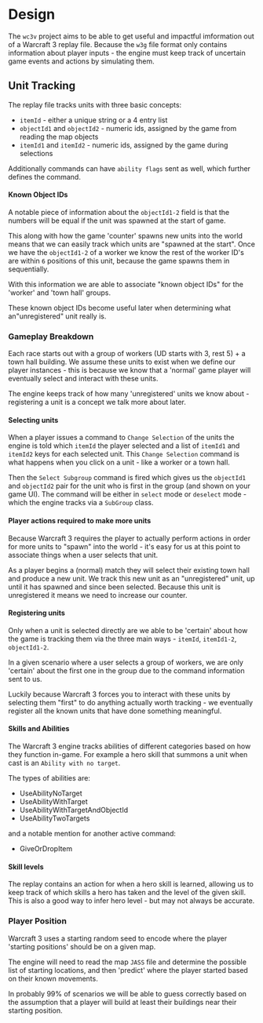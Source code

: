 # Design

The `wc3v` project aims to be able to get useful and impactful imformation
out of a Warcraft 3 replay file.  Because the `w3g` file format only contains
information about player inputs - the engine must keep track of uncertain
game events and actions by simulating them.

## Unit Tracking

The replay file tracks units with three basic concepts:

* `itemId` - either a unique string or a 4 entry list 
* `objectId1` and `objectId2` - numeric ids, assigned by the game from reading the map objects
* `itemId1` and `itemId2` - numeric ids, assigned by the game during selections

Additionally commands can have `ability flags` sent as well, which further defines the command.

#### Known Object IDs

A notable piece of information about the `objectId1-2` field is that the numbers will be equal
if the unit was spawned at the start of game.  

This along with how the game 'counter' spawns new units into the world means that we can easily track which units are "spawned at the start".  Once we have the `objectId1-2` of a worker we know the rest of the worker ID's are within `6` positions of this unit, because the game spawns them in sequentially.

With this information we are able to associate "known object IDs" for the 'worker' and 'town hall' groups.

These known object IDs become useful later when determining what an"unregistered" unit
really is.

### Gameplay Breakdown

Each race starts out with a group of workers (UD starts with 3, rest 5) + a town hall building.
We assume these units to exist when we define our player instances - this is because we know
that a 'normal' game player will eventually select and interact with these units.

The engine keeps track of how many 'unregistered' units we know about - registering a unit is a concept we talk more about later.

#### Selecting units 

When a player issues a command to `Change Selection` of the units the engine is told which `itemId` the player selected and a list of `itemId1` and `itemId2` keys for each selected unit. This `Change Selection` command is what happens when you click on a unit - like a worker or a town hall.

Then the `Select Subgroup` command is fired which gives us the `objectId1` and `objectId2` pair for the unit who is first in the group (and shown on your game UI).  The command will be either in `select` mode or `deselect` mode - which the engine tracks via a `SubGroup` class.

#### Player actions required to make more units

Because Warcraft 3 requires the player to actually perform actions in order for more units to "spawn" into the world - it's easy for us at this point to associate things when a user selects that unit.

As a player begins a (normal) match they will select their existing town hall and produce a new unit.  We track this new unit as an "unregistered" unit, up until it has spawned and since been selected.  Because this unit is unregistered it means we need to increase our counter.

#### Registering units

Only when a unit is selected directly are we able to be 'certain' about how the game is tracking them via the three main ways - `itemId`, `itemId1-2`, `objectId1-2`.

In a given scenario where a user selects a group of workers, we are only 'certain' about the first one in the group due to the command information sent to us.

Luckily because Warcraft 3 forces you to interact with these units by selecting them "first" to do anything actually worth tracking - we eventually register all the known units that have done something meaningful.

#### Skills and Abilities

The Warcraft 3 engine tracks abilities of different categories based on how they function in-game.
For example a hero skill that summons a unit when cast is an `Ability with no target`.

The types of abilities are:

* UseAbilityNoTarget
* UseAbilityWithTarget
* UseAbilityWithTargetAndObjectId
* UseAbilityTwoTargets

and a notable mention for another active command:

* GiveOrDropItem

#### Skill levels

The replay contains an action for when a hero skill is learned, allowing us to keep track
of which skills a hero has taken and the level of the given skill.  This is also a good way
to infer hero level - but may not always be accurate.

### Player Position

Warcraft 3 uses a starting random seed to encode where the player 'starting positions'
should be on a given map.

The engine will need to read the map `JASS` file and determine the possible list of starting
locations, and then 'predict' where the player started based on their known movements.

In probably 99% of scenarios we will be able to guess correctly based on the assumption that
a player will build at least their buildings near their starting position.
